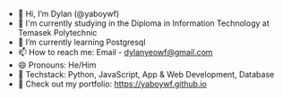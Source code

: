 - 👋 Hi, I’m Dylan (@yaboywf)
- 🏫 I'm currently studying in the Diploma in Information Technology at Temasek Polytechnic
- 🌱 I’m currently learning Postgresql
- 📫 How to reach me: Email - dylanyeowf@gmail.com
- 😄 Pronouns: He/Him
- 🧠 Techstack: Python, JavaScript, App & Web Development, Database
- 👀 Check out my portfolio: https://yaboywf.github.io

<!---
yaboywf/yaboywf is a ✨ special ✨ repository because its `README.md` (this file) appears on your GitHub profile.
You can click the Preview link to take a look at your changes.
--->
